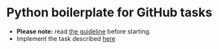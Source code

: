 # Python boilerplate for GitHub tasks

- **Please note:** read [the guideline](https://github.com/mate-academy/py-task-guideline/blob/main/README.md)
before starting.
- Implement the task described [here](app/main.py)
